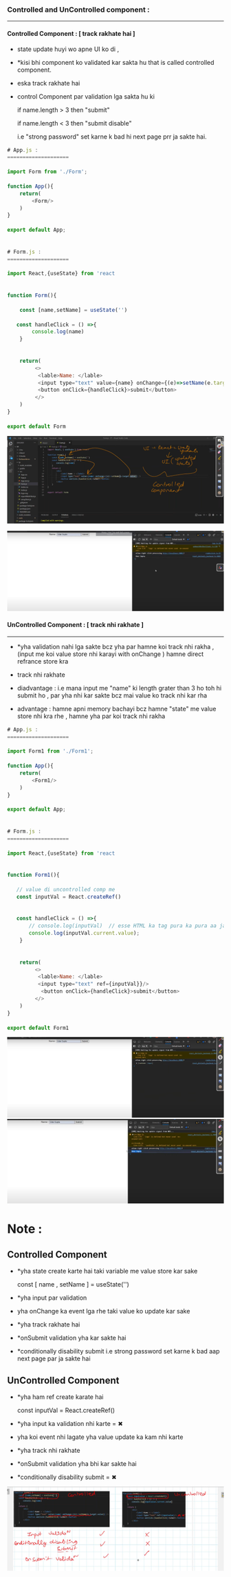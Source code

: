 ### Controlled and UnControlled component :
------------------------------------------------

#### Controlled Component : [ track rakhate hai ] 


- state update huyi wo apne UI ko di , 
- *kisi bhi component ko validated kar sakta hu that is called controlled component. 
- eska track rakhate hai
- control Component par validation lga sakta hu ki 

   if name.length > 3 then "submit" 
   
   if name.length < 3 then "submit disable"


  i.e  "strong password" set karne k bad hi next page prr ja sakte hai.

```js
# App.js :
====================

import Form from './Form';

function App(){
    return(
        <Form/>
    )
}

export default App;


# Form.js :
====================

import React,{useState} from 'react


function Form(){

    const [name,setName] = useState('')
   
   const handleClick = () =>{
        console.log(name)
    }


    return(
         <>
          <lable>Name: </lable>
          <input type="text" value={name} onChange={(e)=>setName(e.target.value)}/>
          <button onClick={handleClick}>submit</button>
         </>
    )
}

export default Form
```
![](img/comp2.png)

![](img/comp1.png)
     
     


#### UnControlled Component : [ track nhi rakhate ]
---------------------------------
- *yha validation nahi lga sakte bcz yha par hamne koi track nhi rakha ,
  (input me koi value store nhi karayi with onChange ) hamne direct refrance store kra

- track nhi rakhate

- diadvantage :
  i.e mana input me "name" ki length grater than 3 ho toh hi submit ho ,
  par yha nhi kar sakte bcz mai value ko track nhi kar rha 

- advantage :
   hamne apni memory bachayi bcz hamne "state" me value store nhi kra rhe ,
   hamne yha par koi track nhi rakha

```js
# App.js :
====================

import Form1 from './Form1';

function App(){
    return(
        <Form1/>
    )
}

export default App;


# Form.js :
====================

import React,{useState} from 'react


function Form1(){

   // value di uncontrolled comp me
   const inputVal = React.createRef()
   
   
   const handleClick = () =>{
       // console.log(inputVal)  // esse HTML ka tag pura ka pura aa jayega
       console.log(inputVal.current.value);
    }


    return(
         <>
          <lable>Name: </lable>
          <input type="text" ref={inputVal}}/>
           <button onClick={handleClick}>submit</button>
         </>
    )
}

export default Form1
```
![](img/comp3.png)
![](img/comp4.png)


# Note :

Controlled Component  
---------------------- 
- *yha state create karte hai taki variable me value store kar sake 
   
     const [ name , setName ] = useState('') 

- *yha input par validation 

- yha onChange ka event lga rhe 
  taki value ko update kar sake

-  *yha track rakhate hai

-  *onSubmit validation yha kar sakte hai 

- *conditionally disability submit
   i.e strong password set karne k bad aap next page par ja sakte hai





UnControlled Component 
------------------------
- *yha ham ref create karate hai 
   
     const inputVal = React.createRef()

- *yha input ka validation nhi karte  = ✖

- yha koi event nhi lagate 
  yha value update ka kam nhi karte

- *yha track nhi rakhate   

- *onSubmit validation yha bhi kar sakte hai 

- *conditionally disability submit = ✖




![](img/comp5.png)


